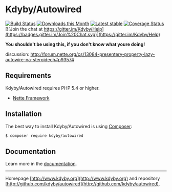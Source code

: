 Kdyby/Autowired
======

[![Build Status](https://travis-ci.org/Kdyby/Autowired.svg?branch=master)](https://travis-ci.org/Kdyby/Autowired)
[![Downloads this Month](https://img.shields.io/packagist/dm/kdyby/autowired.svg)](https://packagist.org/packages/kdyby/autowired)
[![Latest stable](https://img.shields.io/packagist/v/kdyby/autowired.svg)](https://packagist.org/packages/kdyby/autowired)
[![Coverage Status](https://coveralls.io/repos/github/Kdyby/Autowired/badge.svg?branch=master)](https://coveralls.io/github/Kdyby/Autowired?branch=master)
[![Join the chat at https://gitter.im/Kdyby/Help](https://badges.gitter.im/Join%20Chat.svg)](https://gitter.im/Kdyby/Help)

**You shouldn't be using this, if you don't know what youre doing!**

discussion: http://forum.nette.org/cs/13084-presentery-property-lazy-autowire-na-steroidech#p93574


Requirements
------------

Kdyby/Autowired requires PHP 5.4 or higher.

- [Nette Framework](https://github.com/nette/nette)


Installation
------------

The best way to install Kdyby/Autowired is using  [Composer](http://getcomposer.org/):

```sh
$ composer require kdyby/autowired
```


Documentation
------------

Learn more in the [documentation](https://github.com/Kdyby/Autowired/blob/master/docs/en/index.md).



-----

Homepage [http://www.kdyby.org](http://www.kdyby.org) and repository [http://github.com/kdyby/autowired](http://github.com/kdyby/autowired).
